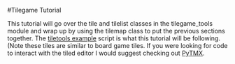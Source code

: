 #Tilegame Tutorial

This tutorial will go over the tile and tilelist classes in the tilegame_tools module and wrap up by using the tilemap class to put the previous sections together. The [tiletools example](./tiletools_example.py) script is what this tutorial will be following. (Note these tiles are similar to board game tiles. If you were looking for code to interact with the tiled editor I would suggest checking out [PyTMX](https://github.com/bitcraft/PyTMX).